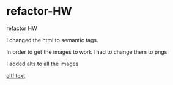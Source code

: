 # refactor-HW
refactor HW

I changed the html to semantic tags.

In order to get the images to work I had to change them to pngs

I added alts to all the images

[alt! text](https://user-images.githubusercontent.com/43163847/102725777-435d5200-42e7-11eb-9589-b09bc85e6184.png)
